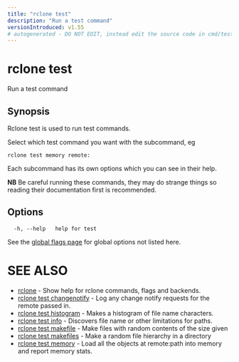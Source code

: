 ```yaml
---
title: "rclone test"
description: "Run a test command"
versionIntroduced: v1.55
# autogenerated - DO NOT EDIT, instead edit the source code in cmd/test/ and as part of making a release run "make commanddocs"
---
```

# rclone test

Run a test command

## Synopsis

Rclone test is used to run test commands.

Select which test command you want with the subcommand, eg

    rclone test memory remote:

Each subcommand has its own options which you can see in their help.

**NB** Be careful running these commands, they may do strange things
so reading their documentation first is recommended.


## Options

```
  -h, --help   help for test
```


See the [global flags page](/flags/) for global options not listed here.

# SEE ALSO

* [rclone](/commands/rclone/)	 - Show help for rclone commands, flags and backends.
* [rclone test changenotify](/commands/rclone_test_changenotify/)	 - Log any change notify requests for the remote passed in.
* [rclone test histogram](/commands/rclone_test_histogram/)	 - Makes a histogram of file name characters.
* [rclone test info](/commands/rclone_test_info/)	 - Discovers file name or other limitations for paths.
* [rclone test makefile](/commands/rclone_test_makefile/)	 - Make files with random contents of the size given
* [rclone test makefiles](/commands/rclone_test_makefiles/)	 - Make a random file hierarchy in a directory
* [rclone test memory](/commands/rclone_test_memory/)	 - Load all the objects at remote:path into memory and report memory stats.

